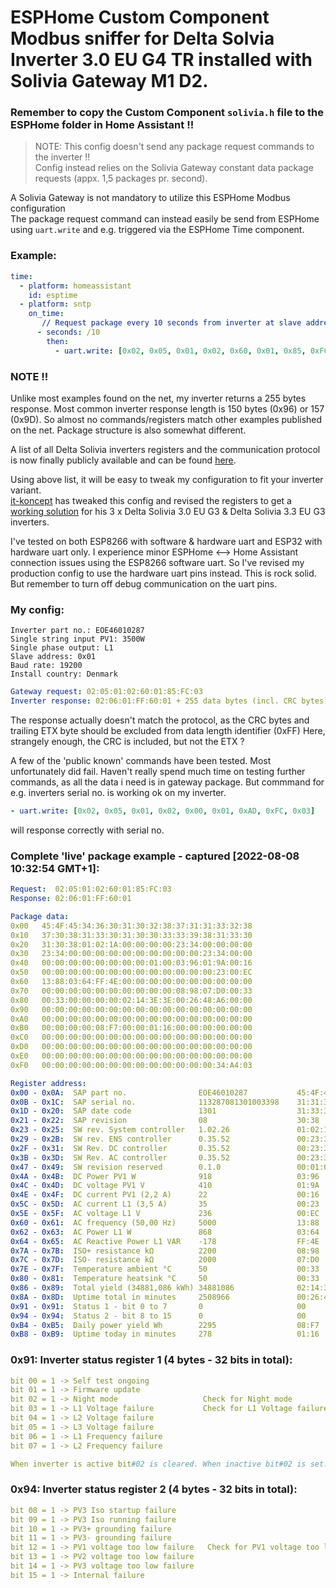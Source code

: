 
#          ESPHome Custom Component Modbus sniffer for Delta Solvia Inverter 3.0 EU G4 TR installed with Solivia Gateway M1 D2.

### Remember to copy the Custom Component `solivia.h` file to the ESPHome folder in Home Assistant !!

>NOTE: This config doesn't send any package request commands to the inverter !!<br />
>Config instead relies on the Solivia Gateway constant data package requests (appx. 1,5 packages pr. second).

A Solivia Gateway is not mandatory to utilize this ESPHome Modbus configuration<br />
The package request command can instead easily be send from ESPHome using `uart.write` and e.g. triggered via the ESPHome Time component.

### Example:
```yaml
time:
  - platform: homeassistant
    id: esptime
  - platform: sntp
    on_time:
       // Request package every 10 seconds from inverter at slave address: 0x01
      - seconds: /10
        then:
          - uart.write: [0x02, 0x05, 0x01, 0x02, 0x60, 0x01, 0x85, 0xFC, 0x03]
```

### NOTE !!
Unlike most examples found on the net, my inverter returns a 255 bytes
response. Most common inverter response length is 150 bytes (0x96) or 157 (0x9D).
So almost no commands/registers match other examples published on the net.
Package structure is also somewhat different.

A list of all Delta Solivia inverters registers and the communication protocol is now finally publicly available and can be found [here](https://forums.ni.com/ni/attachments/ni/170/1007166/1/Public%20RS485%20Protocol%201V2.pdf).

Using above list, it will be easy to tweak my configuration to fit your inverter variant.<br />
[it-koncept](https://github.com/it-koncept) has tweaked this config and revised the registers to get a [working solution](https://github.com/it-koncept/Solvia-Inverter-G3)
for his 3 x Delta Solivia 3.0 EU G3 & Delta Solivia 3.3 EU G3 inverters.

I've tested on both ESP8266 with software & hardware uart and ESP32 with hardware uart only.
I experience minor ESPHome <--> Home Assistant connection issues using the ESP8266 software uart.
So I've revised my production config to use the hardware uart pins instead. This is rock solid.
But remember to turn off debug communication on the uart pins.

### My config:
```
Inverter part no.: EOE46010287
Single string input PV1: 3500W
Single phase output: L1
Slave address: 0x01
Baud rate: 19200
Install country: Denmark
```

```yaml
Gateway request: 02:05:01:02:60:01:85:FC:03
Inverter response: 02:06:01:FF:60:01 + 255 data bytes (incl. CRC bytes) + ETX byte
```

The response actually doesn't match the protocol, as the CRC bytes and trailing
ETX byte should be excluded from data length identifier (0xFF)
Here, strangely enough, the CRC is included, but not the ETX ?

A few of the 'public known' commands have been tested. Most unfortunately did fail.
Haven't really spend much time on testing further commands, as all the data
i need is in gateway package.
But commmand for e.g. inverters serial no. is working ok on my inverter.
```yaml
- uart.write: [0x02, 0x05, 0x01, 0x02, 0x00, 0x01, 0xAD, 0xFC, 0x03]
```
will response correctly with serial no.

### Complete 'live' package example - captured [2022-08-08 10:32:54 GMT+1]:

```yaml
Request:  02:05:01:02:60:01:85:FC:03
Response: 02:06:01:FF:60:01

Package data:
0x00   45:4F:45:34:36:30:31:30:32:38:37:31:31:33:32:38
0x10   37:30:38:31:33:30:31:30:30:33:33:39:38:31:33:30
0x20   31:30:38:01:02:1A:00:00:00:00:23:34:00:00:00:00
0x30   23:34:00:00:00:00:00:00:00:00:00:00:23:34:00:00
0x40   00:00:00:00:00:00:00:00:01:00:03:96:01:9A:00:16
0x50   00:00:00:00:00:00:00:00:00:00:00:00:00:23:00:EC
0x60   13:88:03:64:FF:4E:00:00:00:00:00:00:00:00:00:00
0x70   00:00:00:00:00:00:00:00:00:00:08:98:07:D0:00:33
0x80   00:33:00:00:00:00:02:14:3E:3E:00:26:48:A6:00:00
0x90   00:00:00:00:00:00:00:00:00:00:00:00:00:00:00:00
0xA0   00:00:00:00:00:00:00:00:00:00:00:00:00:00:00:00
0xB0   00:00:00:00:08:F7:00:00:01:16:00:00:00:00:00:00
0xC0   00:00:00:00:00:00:00:00:00:00:00:00:00:00:00:00
0xD0   00:00:00:00:00:00:00:00:00:00:00:00:00:00:00:00
0xE0   00:00:00:00:00:00:00:00:00:00:00:00:00:00:00:00
0xF0   00:00:00:00:00:00:00:00:00:00:00:00:00:34:A4:03

Register address:
0x00 - 0x0A:  SAP part no.                EOE46010287           45:4F:45:34:36:30:31:30:32:38:37
0x0B - 0x1C:  SAP serial no.              113287081301003398    31:31:33:32:38:37:30:38:31:33:30:31:30:30:33:33:39:38
0x1D - 0x20:  SAP date code               1301                  31:33:30:31
0x21 - 0x22:  SAP revision                08                    30:38
0x23 - 0x25:  SW rev. System controller   1.02.26               01:02:1A
0x29 - 0x2B:  SW rev. ENS controller      0.35.52               00:23:34
0x2F - 0x31:  SW Rev. DC controller       0.35.52               00:23:34
0x3B - 0x3D:  SW Rev. AC controller       0.35.52               00:23:34
0x47 - 0x49:  SW revision reserved        0.1.0                 00:01:00
0x4A - 0x4B:  DC Power PV1 W              918                   03:96
0x4C - 0x4D:  DC voltage PV1 V            410                   01:9A
0x4E - 0x4F:  DC current PV1 (2,2 A)      22                    00:16
0x5C - 0x5D:  AC current L1 (3,5 A)       35                    00:23
0x5E - 0x5F:  AC voltage L1 V             236                   00:EC
0x60 - 0x61:  AC frequency (50,00 Hz)     5000                  13:88
0x62 - 0x63:  AC Power L1 W               868                   03:64
0x64 - 0x65:  AC Reactive Power L1 VAR    -178                  FF:4E
0x7A - 0x7B:  ISO+ resistance kΩ          2200                  08:98
0x7C - 0x7D:  ISO- resistance kΩ          2000                  07:D0
0x7E - 0x7F:  Temperature ambient °C      50                    00:33
0x80 - 0x81:  Temperature heatsink °C     50                    00:33
0x86 - 0x89:  Total yield (34881,086 kWh) 34881086              02:14:3E:3E
0x8A - 0x8D:  Uptime total in minutes     2508966               00:26:48:A6
0x91 - 0x91:  Status 1 - bit 0 to 7       0                     00
0x94 - 0x94:  Status 2 - bit 8 to 15      0                     00
0xB4 - 0xB5:  Daily power yield Wh        2295                  08:F7
0xB8 - 0xB9:  Uptime today in minutes     278                   01:16
```

### 0x91: Inverter status register 1 (4 bytes - 32 bits in total):
```yaml
bit 00 = 1 -> Self test ongoing
bit 01 = 1 -> Firmware update
bit 02 = 1 -> Night mode                   Check for Night mode
bit 03 = 1 -> L1 Voltage failure           Check for L1 Voltage failure
bit 04 = 1 -> L2 Voltage failure
bit 05 = 1 -> L3 Voltage failure
bit 06 = 1 -> L1 Frequency failure
bit 07 = 1 -> L2 Frequency failure

When inverter is active bit#02 is cleared. When inactive bit#02 is set.
```

### 0x94: Inverter status register 2 (4 bytes - 32 bits in total):
```yaml
bit 08 = 1 -> PV3 Iso startup failure
bit 09 = 1 -> PV3 Iso running failure
bit 10 = 1 -> PV3+ grounding failure
bit 11 = 1 -> PV3- grounding failure
bit 12 = 1 -> PV1 voltage too low failure   Check for PV1 voltage too low failure
bit 13 = 1 -> PV2 voltage too low failure
bit 14 = 1 -> PV3 voltage too low failure
bit 15 = 1 -> Internal failure
```
